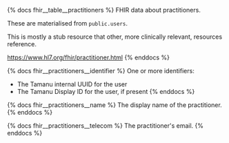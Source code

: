 {% docs fhir__table__practitioners %}
FHIR data about practitioners.

These are materialised from `public.users`.

This is mostly a stub resource that other, more clinically relevant, resources reference.

<https://www.hl7.org/fhir/practitioner.html>
{% enddocs %}

{% docs fhir__practitioners__identifier %}
One or more identifiers:
- The Tamanu internal UUID for the user
- The Tamanu Display ID for the user, if present
{% enddocs %}

{% docs fhir__practitioners__name %}
The display name of the practitioner.
{% enddocs %}

{% docs fhir__practitioners__telecom %}
The practitioner's email.
{% enddocs %}
